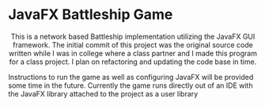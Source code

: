 # JavaFX Battleship Game

<p align="center">
This is a network based Battleship implementation utilizing the JavaFX GUI framework. The initial commit of this project was the original source code written while I was in college where a class partner and I made this program for a class project. I plan on refactoring and updating the code base in time.

Instructions to run the game as well as configuring JavaFX will be provided some time in the future. Currently the game runs directly out of an IDE with the JavaFX library attached to the project as a user library
</p>
